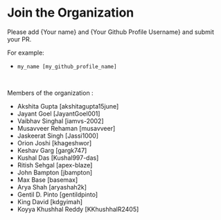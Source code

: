 # Join the Organization

Please add {Your name} and {Your Github Profile Username} and submit your PR. <br>

For example: <br>

- `my_name [my_github_profile_name]`

<br>

Members of the organization : <br>

- Akshita Gupta [akshitagupta15june]
- Jayant Goel [JayantGoel001]
- Vaibhav Singhal [iamvs-2002]
- Musavveer Rehaman [musavveer]
- Jaskeerat Singh [Jassi1000]
- Orion Joshi [khageshwor]
- Keshav Garg [gargk747]
- Kushal Das [Kushal997-das]
- Ritish Sehgal [apex-blaze]
- John Bampton [jbampton]
- Max Base [basemax]
- Arya Shah [aryashah2k]
- Gentil D. Pinto [gentildpinto]
- King David [kdgyimah]
- Koyya Khushhal Reddy [KKhushhalR2405]